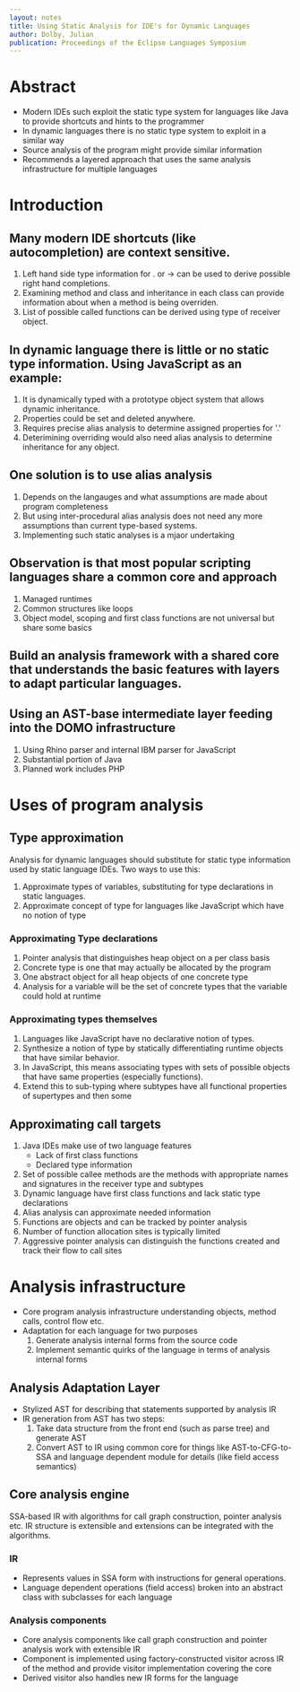 ```yaml
---
layout: notes
title: Using Static Analysis for IDE's for Dynamic Languages
author: Dolby, Julian
publication: Proceedings of the Eclipse Languages Symposium
---
```


# Abstract

+  Modern IDEs such exploit the static type system for languages like Java to provide shortcuts and hints to the programmer
+  In dynamic languages there is no static type system to exploit in a similar way
+  Source analysis of the program might provide similar information
+  Recommends a layered approach that uses the same analysis infrastructure for multiple languages

# Introduction
## Many modern IDE shortcuts (like autocompletion) are context sensitive.

1. Left hand side type information for . or -> can be used to derive possible right hand completions.
2. Examining method and class and inheritance in each class can provide information about when a method is being overriden.
3. List of possible called functions can be derived using type of receiver object.

## In dynamic language there is little or no static type information. Using JavaScript as an example:

1. It is dynamically typed with a prototype object system that allows dynamic inheritance.
2. Properties could be set and deleted anywhere.
3. Requires precise alias analysis to determine assigned properties for '.'
4. Deterimining overriding would also need alias analysis to determine inheritance for any object.

## One solution is to use alias analysis

1. Depends on the langauges and what assumptions are made about program completeness
2. But using inter-procedural alias analysis does not need any more assumptions than current type-based systems.
3. Implementing such static analyses is a mjaor undertaking

## Observation is that most popular scripting languages share a common core and approach

1. Managed runtimes
2. Common structures like loops
3. Object model, scoping and first class functions are not universal but share some basics

## Build an analysis framework with a shared core that understands the basic features with layers to adapt particular languages.
## Using an AST-base intermediate layer feeding into the DOMO infrastructure

1. Using Rhino parser and internal IBM parser for JavaScript
2. Substantial portion of Java
3. Planned work includes PHP

# Uses of program analysis
## Type approximation

Analysis for dynamic languages should substitute for static type information used by static language IDEs. Two ways to use this:

1. Approximate types of variables, substituting for type declarations in static languages.
2. Approximate concept of type for languages like JavaScript which have no notion of type

### Approximating Type declarations

1. Pointer analysis that distinguishes heap object on a per class basis
2. Concrete type is one that may actually be allocated by the program
3. One abstract object for all heap objects of one concrete type
4. Analysis for a variable will be the set of concrete types that the variable could hold at runtime

### Approximating types themselves

1. Languages like JavaScript have no declarative notion of types.
2. Synthesize a notion of type by statically differentiating runtime objects that have similar behavior.
3. In JavaScript, this means associating types with sets of possible objects that have same properties (especially functions).
4. Extend this to sub-typing where subtypes have all functional properties of supertypes and then some

## Approximating call targets
1. Java IDEs make use of two language features
   + Lack of first class functions
   + Declared type information
2. Set of possible callee methods are the methods with appropriate names and signatures in the receiver type and subtypes
3. Dynamic language have first class functions and lack static type declarations
4. Alias analysis can approximate needed information
5. Functions are objects and can be tracked by pointer analysis
6. Number of function allocation sites is typically limited
7. Aggressive pointer analysis can distinguish the functions created and track their flow to call sites

# Analysis infrastructure

+ Core program analysis infrastructure understanding objects, method calls, control flow etc. 
+ Adaptation for each language for two purposes
   1. Generate analysis internal forms from the source code
   2. Implement semantic quirks of the language in terms of analysis internal forms

## Analysis Adaptation Layer

+ Stylized AST for describing that statements supported by analysis IR
+ IR generation from AST has two steps:
   1. Take data structure from the front end (such as parse tree) and generate AST
   2. Convert AST to IR using common core for things like AST-to-CFG-to-SSA and language dependent module for details (like field access semantics)
 
## Core analysis engine
SSA-based IR with algorithms for call graph construction, pointer analysis etc. IR structure is extensible and extensions can be integrated with the algorithms.

### IR

+ Represents values in SSA form with instructions for general operations. 
+ Language dependent operations (field access) broken into an abstract class with subclasses for each language

### Analysis components

+ Core analysis components like call graph construction and pointer analysis work with extensible IR
+ Component is implemented using factory-constructed visitor across IR of the method and provide visitor implementation covering the core
+ Derived visitor also handles new IR forms for the language
